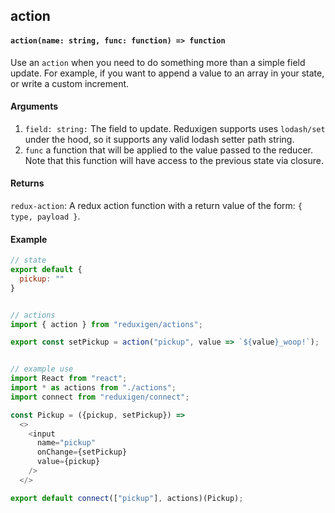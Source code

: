 ## action

#### `action(name: string, func: function) => function`

Use an `action` when you need to do something more than a simple field update. For example, if you want to append a value to an array in your state, or write a custom increment.

#### Arguments

1. `field: string:` The field to update. Reduxigen supports uses `lodash/set` under the hood, so it supports any valid lodash setter path string.
2. `func` a function that will be applied to the value passed to the reducer. Note that this function will have access to the previous state via closure.

#### Returns

`redux-action`: A redux action function with a return value of the form: `{ type, payload }`.

#### Example

```js
// state
export default {
  pickup: ""
}


// actions
import { action } from "reduxigen/actions";

export const setPickup = action("pickup", value => `${value}_woop!`);


// example use
import React from "react";
import * as actions from "./actions";
import connect from "reduxigen/connect";

const Pickup = ({pickup, setPickup}) =>
  <>
    <input
      name="pickup"
      onChange={setPickup}
      value={pickup}
    />
  </>

export default connect(["pickup"], actions)(Pickup);
```



